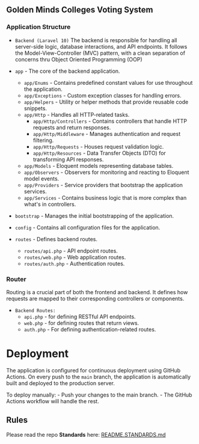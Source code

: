 ## Golden Minds Colleges Voting System

### Application Structure
  - `Backend (Laravel 10)` 
    The backend is responsible for handling all server-side logic, database interactions, and API endpoints. It follows the Model-View-Controller (MVC) pattern, with a clean separation of concerns thru Object Oriented Programming (OOP)


  - `app` - The core of the backend application.
    - `app/Enums` - Contains predefined constant values for use throughout the application.
    - `app/Exceptions` - Custom exception classes for handling errors.
    - `app/Helpers` - Utility or helper methods that provide reusable code snippets.
    - `app/Http` - Handles all HTTP-related tasks.
      - `app/Http/Controllers` - Contains controllers that handle HTTP requests and return responses.
      - `app/Http/Middleware` - Manages authentication and request filtering.
      - `app/Http/Requests` - Houses request validation logic.
      - `app/Http/Resources` - Data Transfer Objects (DTO) for transforming API responses.
    - `app/Models` - Eloquent models representing database tables.
    - `app/Observers` - Observers for monitoring and reacting to Eloquent model events.
    - `app/Providers` - Service providers that bootstrap the application services.
    - `app/Services` - Contains business logic that is more complex than what's in controllers.
  - `bootstrap` - Manages the initial bootstrapping of the application.
  - `config` - Contains all configuration files for the application.
  - `routes` - Defines backend routes.
    - `routes/api.php` - API endpoint routes.
    - `routes/web.php` - Web application routes.
    - `routes/auth.php` - Authentication routes.


### Router
Routing is a crucial part of both the frontend and backend. It defines how requests are mapped to their corresponding controllers or components.

- `Backend Routes:` 
  - `api.php` - for defining RESTful API endpoints.
  - `web.php` - for defining routes that return views.
  - `auth.php` - For defining authentication-related routes.

# Deployment
The application is configured for continuous deployment using GitHub Actions. On every push to the `main` branch, the application is automatically built and deployed to the production server.

To deploy manually:
	- Push your changes to the main branch.
	- The GitHub Actions workflow will handle the rest.

## Rules

Please read the repo **Standards** here: [README.STANDARDS.md](./README.STANDARDS.md)

